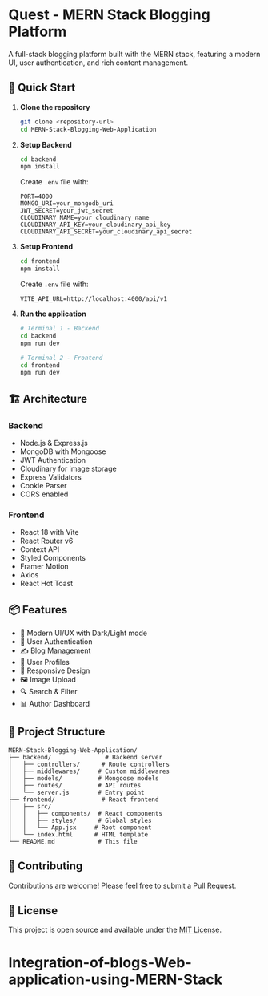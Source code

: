 # Quest - MERN Stack Blogging Platform

A full-stack blogging platform built with the MERN stack, featuring a modern UI, user authentication, and rich content management.

## 🚀 Quick Start

1. **Clone the repository**
   ```bash
   git clone <repository-url>
   cd MERN-Stack-Blogging-Web-Application
   ```

2. **Setup Backend**
   ```bash
   cd backend
   npm install
   ```
   Create `.env` file with:
   ```env
   PORT=4000
   MONGO_URI=your_mongodb_uri
   JWT_SECRET=your_jwt_secret
   CLOUDINARY_NAME=your_cloudinary_name
   CLOUDINARY_API_KEY=your_cloudinary_api_key
   CLOUDINARY_API_SECRET=your_cloudinary_api_secret
   ```

3. **Setup Frontend**
   ```bash
   cd frontend
   npm install
   ```
   Create `.env` file with:
   ```env
   VITE_API_URL=http://localhost:4000/api/v1
   ```

4. **Run the application**
   ```bash
   # Terminal 1 - Backend
   cd backend
   npm run dev

   # Terminal 2 - Frontend
   cd frontend
   npm run dev
   ```

## 🏗️ Architecture

### Backend
- Node.js & Express.js
- MongoDB with Mongoose
- JWT Authentication
- Cloudinary for image storage
- Express Validators
- Cookie Parser
- CORS enabled

### Frontend
- React 18 with Vite
- React Router v6
- Context API
- Styled Components
- Framer Motion
- Axios
- React Hot Toast

## 📦 Features

- 🎨 Modern UI/UX with Dark/Light mode
- 🔐 User Authentication
- ✍️ Blog Management
- 👥 User Profiles
- 📱 Responsive Design
- 🖼️ Image Upload
- 🔍 Search & Filter
- 📊 Author Dashboard

## 📁 Project Structure

```
MERN-Stack-Blogging-Web-Application/
├── backend/               # Backend server
│   ├── controllers/      # Route controllers
│   ├── middlewares/     # Custom middlewares
│   ├── models/          # Mongoose models
│   ├── routes/          # API routes
│   └── server.js        # Entry point
├── frontend/             # React frontend
│   ├── src/
│   │   ├── components/  # React components
│   │   ├── styles/      # Global styles
│   │   └── App.jsx     # Root component
│   └── index.html      # HTML template
└── README.md            # This file
```

## 🤝 Contributing

Contributions are welcome! Please feel free to submit a Pull Request.

## 📝 License

This project is open source and available under the [MIT License](LICENSE).
# Integration-of-blogs-Web-application-using-MERN-Stack
